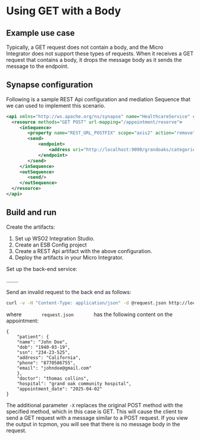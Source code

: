 # Using GET with a Body
## Example use case

Typically, a GET request does not contain a body, and the Micro Integrator does not support these types of requests. When it receives a GET
request that contains a body, it drops the message body as it sends the
message to the endpoint. 

## Synapse configuration

Following is a sample REST Api configuration and mediation Sequence that we can used to implement this scenario.

```xml
<api xmlns="http://ws.apache.org/ns/synapse" name="HealthcareService" context="/healthcare">
  <resource methods="GET POST" url-mapping="/appointment/reserve">
     <inSequence>
        <property name="REST_URL_POSTFIX" scope="axis2" action="remove"/>
        <send>
            <endpoint>
                <address uri="http://localhost:9090/grandoaks/categories/surgery/reserve"/>
            </endpoint>
        </send>
     </inSequence>
     <outSequence>
        <send/>
     </outSequence>
  </resource>
</api>
```

## Build and run

Create the artifacts:

1. Set up WSO2 Integration Studio.
2. Create an ESB Config project
3. Create a REST Api artifact with the above configuration.
4. Deploy the artifacts in your Micro Integrator.

Set up the back-end service:

........

Send an invalid request to the back end as follows:
    
```bash
curl -v -H "Content-Type: application/json" -d @request.json http://localhost:8290/healthcare/appointment/reserve -X GET
```
where `        request.json        ` has the following content on the appointment:
    
```
{
    "patient": {
    "name": "John Doe",
    "dob": "1940-03-19",
    "ssn": "234-23-525",
    "address": "California",
    "phone": "8770586755",
    "email": "johndoe@gmail.com"
    },
    "doctor": "thomas collins",
    "hospital": "grand oak community hospital",
    "appointment_date": "2025-04-02"
}
```

The additional parameter `-X` replaces the original POST method with the specified method, which in this case is GET. This will cause the client to send a GET request with a message similar to a POST request. If you view the output in tcpmon, you will see that there is no message body in the request.